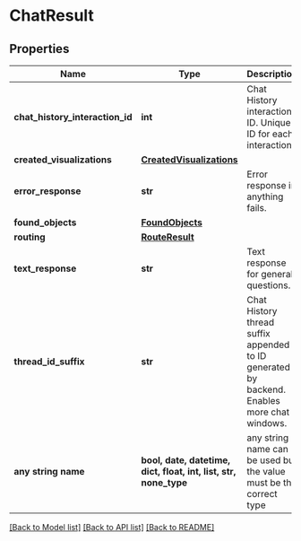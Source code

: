 # ChatResult


## Properties
Name | Type | Description | Notes
------------ | ------------- | ------------- | -------------
**chat_history_interaction_id** | **int** | Chat History interaction ID. Unique ID for each interaction. | [optional] 
**created_visualizations** | [**CreatedVisualizations**](CreatedVisualizations.md) |  | [optional] 
**error_response** | **str** | Error response in anything fails. | [optional] 
**found_objects** | [**FoundObjects**](FoundObjects.md) |  | [optional] 
**routing** | [**RouteResult**](RouteResult.md) |  | [optional] 
**text_response** | **str** | Text response for general questions. | [optional] 
**thread_id_suffix** | **str** | Chat History thread suffix appended to ID generated by backend. Enables more chat windows. | [optional] 
**any string name** | **bool, date, datetime, dict, float, int, list, str, none_type** | any string name can be used but the value must be the correct type | [optional]

[[Back to Model list]](../README.md#documentation-for-models) [[Back to API list]](../README.md#documentation-for-api-endpoints) [[Back to README]](../README.md)


